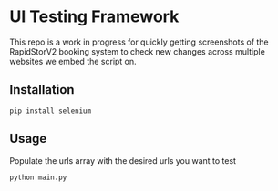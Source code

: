 # UI Testing Framework

This repo is a work in progress for quickly getting screenshots of the RapidStorV2 booking system to check new changes across multiple websites we embed the script on.

## Installation

```pip install selenium```

## Usage

Populate the urls array with the desired urls you want to test

```python main.py```